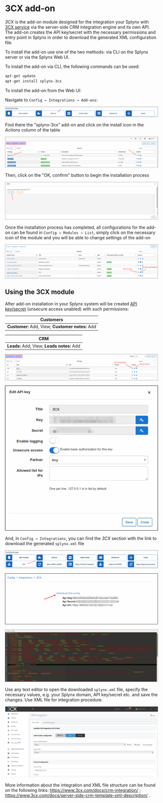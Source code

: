 3CX add-on
========

*3CX* is the add-on module designed for the integration your Splynx with [3CX service](https://www.3cx.com/call-center/crm-integration/) via the server-side CRM integration engine and its own API. The add-on creates the API key/secret with the necessary permissions and entry point in Splynx in order to download the generated XML configuration file.

To install the add-on use one of the two methods: via CLI on the Splynx server or via the Splynx Web UI.

To install the add-on via CLI, the following commands can be used:

```bash
apt-get update  
apt-get install splynx-3cx
```

To install the add-on from the Web UI:

Navigate to `Config → Integrations → Add-ons`:

![](img_000001.png)

Find there the "splynx-3cx" add-on and click on the install icon in the *Actions* column of the table

![](img_000002.png)

Then, click on the "OK, confirm" button to begin the installation process

![](img_000003.png)

Once the installation process has completed, all configurations for the add-on can be found in `Config → Modules → List`, simply click on the necessary icon of the module and you will be able to change settings of the add-on

![](img_000004.png)

## Using the 3CX module

After add-on installation in your Splynx system will be created [API key/secret](administration/main/api_keys/api_keys.md) (unsecure access unabled) with such permissions:

|Customers|
|:-----------:|
|**Customer:** Add, View; **Customer notes:** Add|

|CRM|
|:-----------:|
|**Leads:** Add, View; **Leads notes:** Add|

![](img_000005.png)

![](img_000006.png)

And, in `Config → Integrations`, you can find the *3CX* section with the link to download the generated `splynx.xml` file

![](img_000007.png)

![](img_000008.png)

![](img_000009.png)

Use any text editor to open the downloaded `splynx.xml` file, specify the necessary values, e.g. your Splynx domain, API key/secret etc. and save the changes. Use XML file for integration procedure.

![](img_000010.png)

More information about the integration and XML file structure can be found on the following links: https://www.3cx.com/docs/crm-integration/ ; https://www.3cx.com/docs/server-side-crm-template-xml-description/ .
